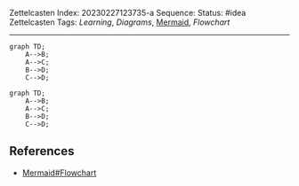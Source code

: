 Zettelcasten Index: 20230227123735-a
Sequence:
Status: #idea
Zettelcasten Tags: *Learning*, *Diagrams*, [Mermaid](../references/Mermaid.md), *Flowchart*

---

````
graph TD;
    A-->B;
    A-->C;
    B-->D;
    C-->D;
````

````mermaid
graph TD;
    A-->B;
    A-->C;
    B-->D;
    C-->D;
````

## References

* [Mermaid#Flowchart](../references/Mermaid.md)
